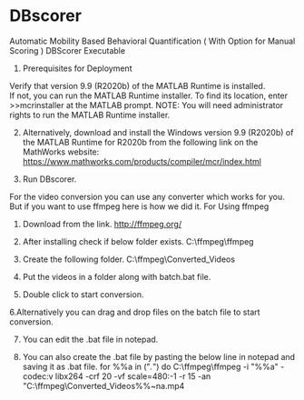 # DBscorer
Automatic Mobility Based Behavioral Quantification ( With Option for Manual Scoring )
DBScorer Executable

1. Prerequisites for Deployment 

Verify that version 9.9 (R2020b) of the MATLAB Runtime is installed.   
If not, you can run the MATLAB Runtime installer.
To find its location, enter
	>>mcrinstaller
at the MATLAB prompt.
NOTE: You will need administrator rights to run the MATLAB Runtime installer. 

2. Alternatively, download and install the Windows version 9.9 (R2020b) of the MATLAB Runtime for R2020b 
from the following link on the MathWorks website:
	https://www.mathworks.com/products/compiler/mcr/index.html

3. Run DBscorer.

For the video conversion you can use any converter which works for you. But if you want to use ffmpeg here is how we did it.
For Using ffmpeg

1. Download from the link.
	http://ffmpeg.org/

2. After installing check if below folder exists.
	C:\ffmpeg\ffmpeg

3. Create the following folder.
	C:\ffmpeg\Converted_Videos

4. Put the videos in a folder along with batch.bat file.

5. Double click to start conversion.

6.Alternatively you can drag and drop files on the batch file to start conversion.

7. You can edit the .bat file in notepad.

8. You can also create the .bat file by pasting the below line in notepad and saving it as .bat file.
	for %%a in ("*.*") do C:\ffmpeg\ffmpeg -i "%%a" -codec:v libx264 -crf 20 -vf scale=480:-1 -r 15 -an "C:\ffmpeg\Converted_Videos\%%~na.mp4
